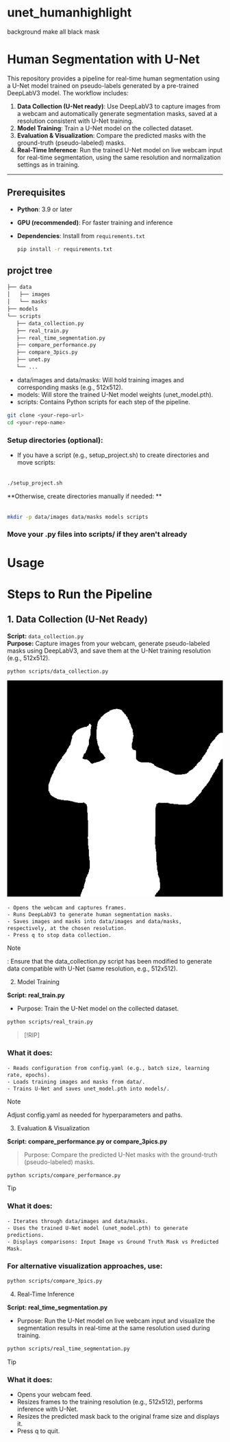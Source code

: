 # unet_humanhighlight
background make all black mask
# Human Segmentation with U-Net

This repository provides a pipeline for real-time human segmentation using a U-Net model trained on pseudo-labels generated by a pre-trained DeepLabV3 model. The workflow includes:

1. **Data Collection (U-Net ready)**: Use DeepLabV3 to capture images from a webcam and automatically generate segmentation masks, saved at a resolution consistent with U-Net training.
2. **Model Training**: Train a U-Net model on the collected dataset.
3. **Evaluation & Visualization**: Compare the predicted masks with the ground-truth (pseudo-labeled) masks.
4. **Real-Time Inference**: Run the trained U-Net model on live webcam input for real-time segmentation, using the same resolution and normalization settings as in training.

---

## Prerequisites

- **Python**: 3.9 or later
- **GPU (recommended)**: For faster training and inference
- **Dependencies**: Install from `requirements.txt`
  
  ```bash
  pip install -r requirements.txt
  ```

## projct tree

 ```bash
├── data
│   ├── images
│   └── masks
├── models
└── scripts
    ├── data_collection.py
    ├── real_train.py
    ├── real_time_segmentation.py
    ├── compare_performance.py
    ├── compare_3pics.py
    ├── unet.py
    └── ...

```
- data/images and data/masks: Will hold training images and corresponding masks (e.g., 512x512).
- models: Will store the trained U-Net model weights (unet_model.pth).
- scripts: Contains Python scripts for each step of the pipeline.

```bash
git clone <your-repo-url>
cd <your-repo-name>

```
### Setup directories (optional):
- If you have a script (e.g., setup_project.sh) to create directories and move scripts:


```bash

./setup_project.sh

```
**Otherwise, create directories manually if needed: **
```bash

mkdir -p data/images data/masks models scripts

```

### Move your .py files into scripts/ if they aren't already

# Usage
# Steps to Run the Pipeline

## 1. Data Collection (U-Net Ready)

**Script:** `data_collection.py`  
**Purpose:** Capture images from your webcam, generate pseudo-labeled masks using DeepLabV3, and save them at the U-Net training resolution (e.g., 512x512).

```bash
python scripts/data_collection.py

```
![masked image by data_collection.py](frame_00009_mask.png)


    - Opens the webcam and captures frames.
    - Runs DeepLabV3 to generate human segmentation masks.
    - Saves images and masks into data/images and data/masks, respectively, at the chosen resolution.
    - Press q to stop data collection.

> [!NOTE]
>: Ensure that the data_collection.py script has been modified to generate data compatible with U-Net (same resolution, e.g., 512x512).

2. Model Training

**Script: real_train.py**
- Purpose: Train the U-Net model on the collected dataset.

```bash
python scripts/real_train.py


```
> [!RIP]
### What it does:

    - Reads configuration from config.yaml (e.g., batch size, learning rate, epochs).
    - Loads training images and masks from data/.
    - Trains U-Net and saves unet_model.pth into models/.

> [!NOTE]
> Adjust config.yaml as needed for hyperparameters and paths.




3. Evaluation & Visualization

**Script: compare_performance.py or compare_3pics.py**
> Purpose: Compare the predicted U-Net masks with the ground-truth (pseudo-labeled) masks.

```bash
python scripts/compare_performance.py

```
> [!TIP]
### What it does:

    - Iterates through data/images and data/masks.
    - Uses the trained U-Net model (unet_model.pth) to generate predictions.
    - Displays comparisons: Input Image vs Ground Truth Mask vs Predicted Mask.

### For alternative visualization approaches, use:

```bash
python scripts/compare_3pics.py

```

4. Real-Time Inference

**Script: real_time_segmentation.py**
- Purpose: Run the U-Net model on live webcam input and visualize the segmentation results in real-time at the same resolution used during training.

```bash
python scripts/real_time_segmentation.py

```


> [!TIP]
> ### What it does:
> - Opens your webcam feed.
> - Resizes frames to the training resolution (e.g., 512x512), performs inference with U-Net.
> - Resizes the predicted mask back to the original frame size and displays it.
> - Press q to quit.

